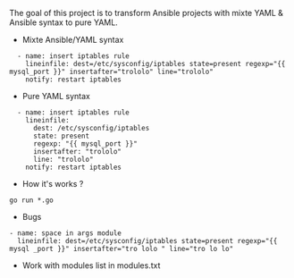 The goal of this project is to transform Ansible projects with mixte YAML & Ansible syntax to pure YAML.

* Mixte Ansible/YAML syntax
```Ansible
  - name: insert iptables rule
    lineinfile: dest=/etc/sysconfig/iptables state=present regexp="{{ mysql_port }}" insertafter="trololo" line="trololo"
    notify: restart iptables
```
* Pure YAML syntax
```Ansible
  - name: insert iptables rule
    lineinfile: 
      dest: /etc/sysconfig/iptables
      state: present 
      regexp: "{{ mysql_port }}" 
      insertafter: "trololo"
      line: "trololo"
    notify: restart iptables
```

* How it's works ?
```
go run *.go

```

* Bugs

```
- name: space in args module
  lineinfile: dest=/etc/sysconfig/iptables state=present regexp="{{ mysql _port }}" insertafter="tro lolo " line="tro lo lo"
```

* Work with modules list in modules.txt
